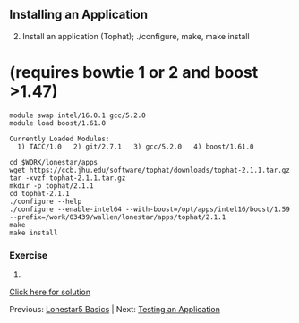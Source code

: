## Installing an Application

 2. Install an application (Tophat); ./configure, make, make install

# (requires bowtie 1 or 2  and boost >1.47)

```
module swap intel/16.0.1 gcc/5.2.0
module load boost/1.61.0

Currently Loaded Modules:
  1) TACC/1.0   2) git/2.7.1   3) gcc/5.2.0   4) boost/1.61.0
```



```
cd $WORK/lonestar/apps
wget https://ccb.jhu.edu/software/tophat/downloads/tophat-2.1.1.tar.gz
tar -xvzf tophat-2.1.1.tar.gz
mkdir -p tophat/2.1.1
cd tophat-2.1.1
./configure --help
./configure --enable-intel64 --with-boost=/opt/apps/intel16/boost/1.59 --prefix=/work/03439/wallen/lonestar/apps/tophat/2.1.1
make
make install
```


### Exercise

1. 

[Click here for solution](hpc_software_environment_03_solution.md)



Previous: [Lonestar5 Basics](hpc_software_environment_02.md) | Next: [Testing an Application](hpc_software_environment_04.md)

